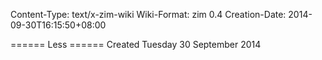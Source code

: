 Content-Type: text/x-zim-wiki
Wiki-Format: zim 0.4
Creation-Date: 2014-09-30T16:15:50+08:00

====== Less ======
Created Tuesday 30 September 2014

